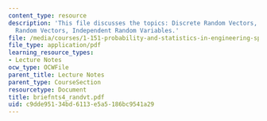 ```yaml
---
content_type: resource
description: 'This file discusses the topics: Discrete Random Vectors, Continuous
  Random Vectors, Independent Random Variables.'
file: /media/courses/1-151-probability-and-statistics-in-engineering-spring-2005/c9dde95134bd6113e5a5186bc9541a29_briefnts4_randvt.pdf
file_type: application/pdf
learning_resource_types:
- Lecture Notes
ocw_type: OCWFile
parent_title: Lecture Notes
parent_type: CourseSection
resourcetype: Document
title: briefnts4_randvt.pdf
uid: c9dde951-34bd-6113-e5a5-186bc9541a29
---
```

